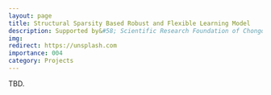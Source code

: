 ```yaml
---
layout: page
title: Structural Sparsity Based Robust and Flexible Learning Model
description: Supported by&#58; Scientific Research Foundation of Chongqing University of Technology <br> Year&#58; 2022-2025  <br> Role&#58; PI
img:
redirect: https://unsplash.com
importance: 004
category: Projects
---
```


TBD.
